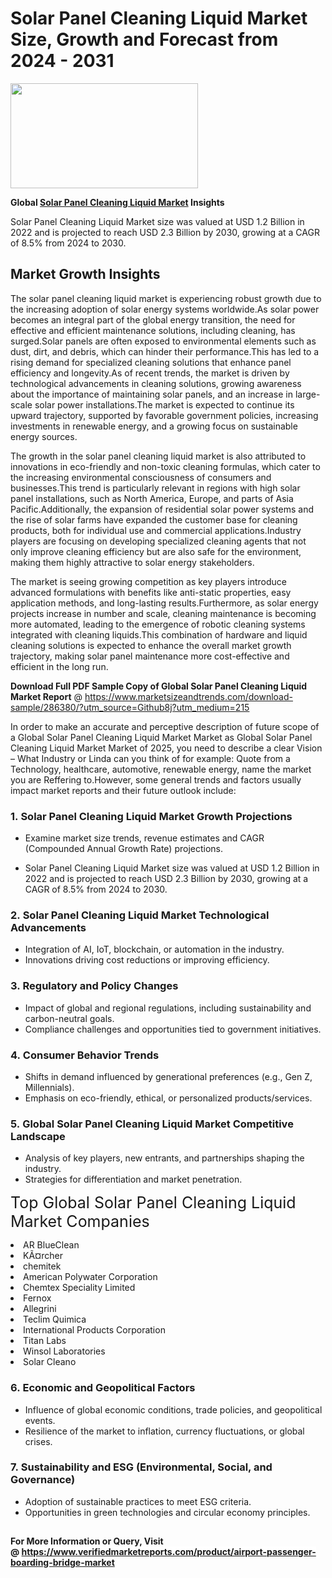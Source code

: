<H1>Solar Panel Cleaning Liquid Market Size, Growth and Forecast from 2024 - 2031</H1><img class="aligncenter size-medium wp-image-584254" src="https://thirdeyenews.in/wp-content/uploads/2024/09/Global-Market-Research-300x168.jpeg" alt="" width="300" height="168" /><p><strong>Global&nbsp;<a href="https://www.marketsizeandtrends.com/download-sample/286380/?utm_source=Github8j?utm_medium=215">Solar Panel Cleaning Liquid Market</a> Insights</strong></p><p>Solar Panel Cleaning Liquid Market size was valued at USD 1.2 Billion in 2022 and is projected to reach USD 2.3 Billion by 2030, growing at a CAGR of 8.5% from 2024 to 2030.</p><p><h2>Market Growth Insights</h2> <p>The solar panel cleaning liquid market is experiencing robust growth due to the increasing adoption of solar energy systems worldwide.As solar power becomes an integral part of the global energy transition, the need for effective and efficient maintenance solutions, including cleaning, has surged.Solar panels are often exposed to environmental elements such as dust, dirt, and debris, which can hinder their performance.This has led to a rising demand for specialized cleaning solutions that enhance panel efficiency and longevity.As of recent trends, the market is driven by technological advancements in cleaning solutions, growing awareness about the importance of maintaining solar panels, and an increase in large-scale solar power installations.The market is expected to continue its upward trajectory, supported by favorable government policies, increasing investments in renewable energy, and a growing focus on sustainable energy sources.</p> <p>The growth in the solar panel cleaning liquid market is also attributed to innovations in eco-friendly and non-toxic cleaning formulas, which cater to the increasing environmental consciousness of consumers and businesses.This trend is particularly relevant in regions with high solar panel installations, such as North America, Europe, and parts of Asia Pacific.Additionally, the expansion of residential solar power systems and the rise of solar farms have expanded the customer base for cleaning products, both for individual use and commercial applications.Industry players are focusing on developing specialized cleaning agents that not only improve cleaning efficiency but are also safe for the environment, making them highly attractive to solar energy stakeholders.</p> <p>The market is seeing growing competition as key players introduce advanced formulations with benefits like anti-static properties, easy application methods, and long-lasting results.Furthermore, as solar energy projects increase in number and scale, cleaning maintenance is becoming more automated, leading to the emergence of robotic cleaning systems integrated with cleaning liquids.This combination of hardware and liquid cleaning solutions is expected to enhance the overall market growth trajectory, making solar panel maintenance more cost-effective and efficient in the long run.</p> <p><span class=""><strong>Download Full PDF Sample Copy of Global Solar Panel Cleaning Liquid Market Report</strong> @ <a href="https://www.marketsizeandtrends.com/download-sample/286380/?utm_source=Github8j?utm_medium=215" target="_blank">https://www.marketsizeandtrends.com/download-sample/286380/?utm_source=Github8j?utm_medium=215</a></span></p><p>In order to make an accurate and perceptive description of future scope of a Global&nbsp;Solar Panel Cleaning Liquid Market Market as Global&nbsp;Solar Panel Cleaning Liquid Market Market of 2025, you need to describe a clear Vision &ndash; What Industry or Linda can you think of for example: Quote from a Technology, healthcare, automotive, renewable energy, name the market you are Reffering to.However, some general trends and factors usually impact market reports and their future outlook include:</p><h3>1.&nbsp;<strong>Solar Panel Cleaning Liquid Market Growth Projections</strong></h3><ul><li>Examine market size trends, revenue estimates and CAGR (Compounded Annual Growth Rate) projections.</li><li><p>Solar Panel Cleaning Liquid Market size was valued at USD 1.2 Billion in 2022 and is projected to reach USD 2.3 Billion by 2030, growing at a CAGR of 8.5% from 2024 to 2030.</p></li></ul><h3>2.&nbsp;<strong>Solar Panel Cleaning Liquid Market Technological Advancements</strong></h3><ul><li>Integration of AI, IoT, blockchain, or automation in the industry.</li><li>Innovations driving cost reductions or improving efficiency.</li></ul><h3>3.&nbsp;<strong>Regulatory and Policy Changes</strong></h3><ul><li>Impact of global and regional regulations, including sustainability and carbon-neutral goals.</li><li>Compliance challenges and opportunities tied to government initiatives.</li></ul><h3>4.&nbsp;<strong>Consumer Behavior Trends</strong></h3><ul><li>Shifts in demand influenced by generational preferences (e.g., Gen Z, Millennials).</li><li>Emphasis on eco-friendly, ethical, or personalized products/services.</li></ul><h3>5.&nbsp;<strong>Global Solar Panel Cleaning Liquid Market Competitive Landscape</strong></h3><ul><li>Analysis of key players, new entrants, and partnerships shaping the industry.</li><li>Strategies for differentiation and market penetration.</li></ul><p data-pm-slice="1 1 []"><span style="color: inherit; font-family: inherit; font-size: 25px;">Top Global Solar Panel Cleaning Liquid Market Companies</span></p><div class="" data-test-id=""><p><li>AR BlueClean</li><li> KÃ¤rcher</li><li> chemitek</li><li> American Polywater Corporation</li><li> Chemtex Speciality Limited</li><li> Fernox</li><li> Allegrini</li><li> Teclim Quimica</li><li> International Products Corporation</li><li> Titan Labs</li><li> Winsol Laboratories</li><li> Solar Cleano</li></p></div><h3>6.&nbsp;<strong>Economic and Geopolitical Factors</strong></h3><ul><li>Influence of global economic conditions, trade policies, and geopolitical events.</li><li>Resilience of the market to inflation, currency fluctuations, or global crises.</li></ul><h3>7.&nbsp;<strong>Sustainability and ESG (Environmental, Social, and Governance)</strong></h3><ul><li>Adoption of sustainable practices to meet ESG criteria.</li><li>Opportunities in green technologies and circular economy principles.</li></ul><h2><strong style="font-size: 14px;">For More Information or Query, Visit @&nbsp;</strong><a style="background-color: #ffffff; font-size: 14px;" href="https://www.marketsizeandtrends.com/report/solar-panel-cleaning-liquid-market/" target="_blank">https://www.verifiedmarketreports.com/product/airport-passenger-boarding-bridge-market</a></h2>